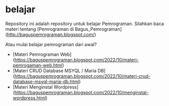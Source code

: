 # belajar

Repository ini adalah repository untuk belajar Pemrograman. Silahkan baca materi tentang [Pemrograman di Bagus_Pemrograman] (http://baguspemrograman.blogspot.com/)

Atau mulai belajar pemrograman dari awal?
- [Materi Pemrograman Web] (https://baguspemrograman.blogspot.com/2022/10/materi-pemrogaman-web.html)
- [Materi CRUD Database MSYQL / Maria DB] (https://baguspemrograman.blogspot.com/2022/10/materi-crud-database-msyql-maria-db.html)
- [Materi Menginstal Wordpress] (https://baguspemrograman.blogspot.com/2022/10/menginstal-wordpress.html)
